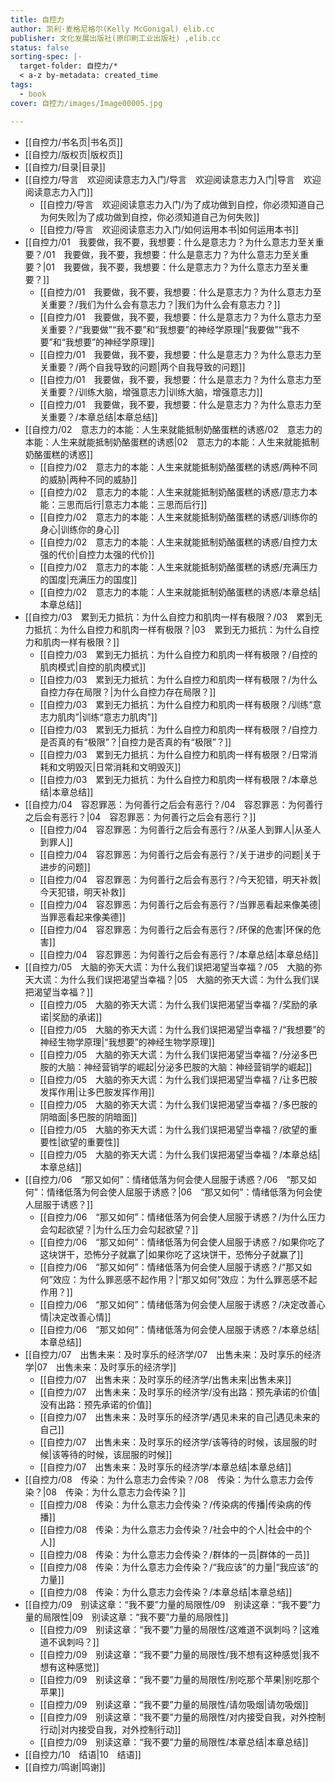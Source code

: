 ```yaml
---
title: 自控力
author: 凯利·麦格尼格尔(Kelly McGonigal) elib.cc
publisher: 文化发展出版社(原印刷工业出版社) ,elib.cc
status: false
sorting-spec: |-
  target-folder: 自控力/*
  < a-z by-metadata: created_time
tags:
  - book
cover: 自控力/images/Image00005.jpg

---
```

- [[自控力/书名页|书名页]]
- [[自控力/版权页|版权页]]
- [[自控力/目录|目录]]
- [[自控力/导言　欢迎阅读意志力入门/导言　欢迎阅读意志力入门|导言　欢迎阅读意志力入门]]
	- [[自控力/导言　欢迎阅读意志力入门/为了成功做到自控，你必须知道自己为何失败|为了成功做到自控，你必须知道自己为何失败]]
	- [[自控力/导言　欢迎阅读意志力入门/如何运用本书|如何运用本书]]
- [[自控力/01　我要做，我不要，我想要：什么是意志力？为什么意志力至关重要？/01　我要做，我不要，我想要：什么是意志力？为什么意志力至关重要？|01　我要做，我不要，我想要：什么是意志力？为什么意志力至关重要？]]
	- [[自控力/01　我要做，我不要，我想要：什么是意志力？为什么意志力至关重要？/我们为什么会有意志力？|我们为什么会有意志力？]]
	- [[自控力/01　我要做，我不要，我想要：什么是意志力？为什么意志力至关重要？/“我要做”“我不要”和“我想要”的神经学原理|“我要做”“我不要”和“我想要”的神经学原理]]
	- [[自控力/01　我要做，我不要，我想要：什么是意志力？为什么意志力至关重要？/两个自我导致的问题|两个自我导致的问题]]
	- [[自控力/01　我要做，我不要，我想要：什么是意志力？为什么意志力至关重要？/训练大脑，增强意志力|训练大脑，增强意志力]]
	- [[自控力/01　我要做，我不要，我想要：什么是意志力？为什么意志力至关重要？/本章总结|本章总结]]
- [[自控力/02　意志力的本能：人生来就能抵制奶酪蛋糕的诱惑/02　意志力的本能：人生来就能抵制奶酪蛋糕的诱惑|02　意志力的本能：人生来就能抵制奶酪蛋糕的诱惑]]
	- [[自控力/02　意志力的本能：人生来就能抵制奶酪蛋糕的诱惑/两种不同的威胁|两种不同的威胁]]
	- [[自控力/02　意志力的本能：人生来就能抵制奶酪蛋糕的诱惑/意志力本能：三思而后行|意志力本能：三思而后行]]
	- [[自控力/02　意志力的本能：人生来就能抵制奶酪蛋糕的诱惑/训练你的身心|训练你的身心]]
	- [[自控力/02　意志力的本能：人生来就能抵制奶酪蛋糕的诱惑/自控力太强的代价|自控力太强的代价]]
	- [[自控力/02　意志力的本能：人生来就能抵制奶酪蛋糕的诱惑/充满压力的国度|充满压力的国度]]
	- [[自控力/02　意志力的本能：人生来就能抵制奶酪蛋糕的诱惑/本章总结|本章总结]]
- [[自控力/03　累到无力抵抗：为什么自控力和肌肉一样有极限？/03　累到无力抵抗：为什么自控力和肌肉一样有极限？|03　累到无力抵抗：为什么自控力和肌肉一样有极限？]]
	- [[自控力/03　累到无力抵抗：为什么自控力和肌肉一样有极限？/自控的肌肉模式|自控的肌肉模式]]
	- [[自控力/03　累到无力抵抗：为什么自控力和肌肉一样有极限？/为什么自控力存在局限？|为什么自控力存在局限？]]
	- [[自控力/03　累到无力抵抗：为什么自控力和肌肉一样有极限？/训练“意志力肌肉”|训练“意志力肌肉”]]
	- [[自控力/03　累到无力抵抗：为什么自控力和肌肉一样有极限？/自控力是否真的有“极限”？|自控力是否真的有“极限”？]]
	- [[自控力/03　累到无力抵抗：为什么自控力和肌肉一样有极限？/日常消耗和文明毁灭|日常消耗和文明毁灭]]
	- [[自控力/03　累到无力抵抗：为什么自控力和肌肉一样有极限？/本章总结|本章总结]]
- [[自控力/04　容忍罪恶：为何善行之后会有恶行？/04　容忍罪恶：为何善行之后会有恶行？|04　容忍罪恶：为何善行之后会有恶行？]]
	- [[自控力/04　容忍罪恶：为何善行之后会有恶行？/从圣人到罪人|从圣人到罪人]]
	- [[自控力/04　容忍罪恶：为何善行之后会有恶行？/关于进步的问题|关于进步的问题]]
	- [[自控力/04　容忍罪恶：为何善行之后会有恶行？/今天犯错，明天补救|今天犯错，明天补救]]
	- [[自控力/04　容忍罪恶：为何善行之后会有恶行？/当罪恶看起来像美德|当罪恶看起来像美德]]
	- [[自控力/04　容忍罪恶：为何善行之后会有恶行？/环保的危害|环保的危害]]
	- [[自控力/04　容忍罪恶：为何善行之后会有恶行？/本章总结|本章总结]]
- [[自控力/05　大脑的弥天大谎：为什么我们误把渴望当幸福？/05　大脑的弥天大谎：为什么我们误把渴望当幸福？|05　大脑的弥天大谎：为什么我们误把渴望当幸福？]]
	- [[自控力/05　大脑的弥天大谎：为什么我们误把渴望当幸福？/奖励的承诺|奖励的承诺]]
	- [[自控力/05　大脑的弥天大谎：为什么我们误把渴望当幸福？/“我想要”的神经生物学原理|“我想要”的神经生物学原理]]
	- [[自控力/05　大脑的弥天大谎：为什么我们误把渴望当幸福？/分泌多巴胺的大脑：神经营销学的崛起|分泌多巴胺的大脑：神经营销学的崛起]]
	- [[自控力/05　大脑的弥天大谎：为什么我们误把渴望当幸福？/让多巴胺发挥作用|让多巴胺发挥作用]]
	- [[自控力/05　大脑的弥天大谎：为什么我们误把渴望当幸福？/多巴胺的阴暗面|多巴胺的阴暗面]]
	- [[自控力/05　大脑的弥天大谎：为什么我们误把渴望当幸福？/欲望的重要性|欲望的重要性]]
	- [[自控力/05　大脑的弥天大谎：为什么我们误把渴望当幸福？/本章总结|本章总结]]
- [[自控力/06　“那又如何”：情绪低落为何会使人屈服于诱惑？/06　“那又如何”：情绪低落为何会使人屈服于诱惑？|06　“那又如何”：情绪低落为何会使人屈服于诱惑？]]
	- [[自控力/06　“那又如何”：情绪低落为何会使人屈服于诱惑？/为什么压力会勾起欲望？|为什么压力会勾起欲望？]]
	- [[自控力/06　“那又如何”：情绪低落为何会使人屈服于诱惑？/如果你吃了这块饼干，恐怖分子就赢了|如果你吃了这块饼干，恐怖分子就赢了]]
	- [[自控力/06　“那又如何”：情绪低落为何会使人屈服于诱惑？/“那又如何”效应：为什么罪恶感不起作用？|“那又如何”效应：为什么罪恶感不起作用？]]
	- [[自控力/06　“那又如何”：情绪低落为何会使人屈服于诱惑？/决定改善心情|决定改善心情]]
	- [[自控力/06　“那又如何”：情绪低落为何会使人屈服于诱惑？/本章总结|本章总结]]
- [[自控力/07　出售未来：及时享乐的经济学/07　出售未来：及时享乐的经济学|07　出售未来：及时享乐的经济学]]
	- [[自控力/07　出售未来：及时享乐的经济学/出售未来|出售未来]]
	- [[自控力/07　出售未来：及时享乐的经济学/没有出路：预先承诺的价值|没有出路：预先承诺的价值]]
	- [[自控力/07　出售未来：及时享乐的经济学/遇见未来的自己|遇见未来的自己]]
	- [[自控力/07　出售未来：及时享乐的经济学/该等待的时候，该屈服的时候|该等待的时候，该屈服的时候]]
	- [[自控力/07　出售未来：及时享乐的经济学/本章总结|本章总结]]
- [[自控力/08　传染：为什么意志力会传染？/08　传染：为什么意志力会传染？|08　传染：为什么意志力会传染？]]
	- [[自控力/08　传染：为什么意志力会传染？/传染病的传播|传染病的传播]]
	- [[自控力/08　传染：为什么意志力会传染？/社会中的个人|社会中的个人]]
	- [[自控力/08　传染：为什么意志力会传染？/群体的一员|群体的一员]]
	- [[自控力/08　传染：为什么意志力会传染？/“我应该”的力量|“我应该”的力量]]
	- [[自控力/08　传染：为什么意志力会传染？/本章总结|本章总结]]
- [[自控力/09　别读这章：“我不要”力量的局限性/09　别读这章：“我不要”力量的局限性|09　别读这章：“我不要”力量的局限性]]
	- [[自控力/09　别读这章：“我不要”力量的局限性/这难道不讽刺吗？|这难道不讽刺吗？]]
	- [[自控力/09　别读这章：“我不要”力量的局限性/我不想有这种感觉|我不想有这种感觉]]
	- [[自控力/09　别读这章：“我不要”力量的局限性/别吃那个苹果|别吃那个苹果]]
	- [[自控力/09　别读这章：“我不要”力量的局限性/请勿吸烟|请勿吸烟]]
	- [[自控力/09　别读这章：“我不要”力量的局限性/对内接受自我，对外控制行动|对内接受自我，对外控制行动]]
	- [[自控力/09　别读这章：“我不要”力量的局限性/本章总结|本章总结]]
- [[自控力/10　结语|10　结语]]
- [[自控力/鸣谢|鸣谢]]
